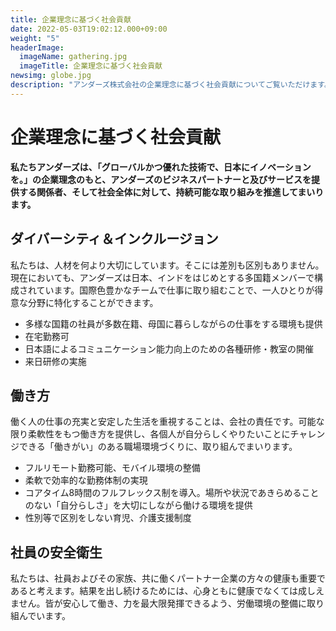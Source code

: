 ```yaml
---
title: 企業理念に基づく社会貢献
date: 2022-05-03T19:02:12.000+09:00
weight: "5"
headerImage:
  imageName: gathering.jpg
  imageTitle: 企業理念に基づく社会貢献
newsimg: globe.jpg
description: "アンダーズ株式会社の企業理念に基づく社会貢献についてご覧いただけます。"
---
```

# 企業理念に基づく社会貢献



**私たちアンダーズは、「グローバルかつ優れた技術で、日本にイノベーションを。」の企業理念のもと、アンダーズのビジネスパートナーと及びサービスを提供する関係者、そして社会全体に対して、持続可能な取り組みを推進してまいります。**



## ダイバーシティ＆インクルージョン

私たちは、人材を何より大切にしています。そこには差別も区別もありません。現在においても、アンダーズは日本、インドをはじめとする多国籍メンバーで構成されています。国際色豊かなチームで仕事に取り組むことで、一人ひとりが得意な分野に特化することができます。

* 多様な国籍の社員が多数在籍、母国に暮らしながらの仕事をする環境も提供
* 在宅勤務可
* 日本語によるコミュニケーション能力向上のための各種研修・教室の開催
* 来日研修の実施



## 働き方

働く人の仕事の充実と安定した生活を重視することは、会社の責任です。可能な限り柔軟性をもつ働き方を提供し、各個人が自分らしくやりたいことにチャレンジできる「働きがい」のある職場環境づくりに、取り組んでまいります。

* フルリモート勤務可能、モバイル環境の整備
* 柔軟で効率的な勤務体制の実現
* コアタイム8時間のフルフレックス制を導入。場所や状況であきらめることのない「自分らしさ」を大切にしながら働ける環境を提供
* 性別等で区別をしない育児、介護支援制度



## 社員の安全衛生

私たちは、社員およびその家族、共に働くパートナー企業の方々の健康も重要であると考えます。結果を出し続けるためには、心身ともに健康でなくては成しえません。皆が安心して働き、力を最大限発揮できるよう、労働環境の整備に取り組んでいます。